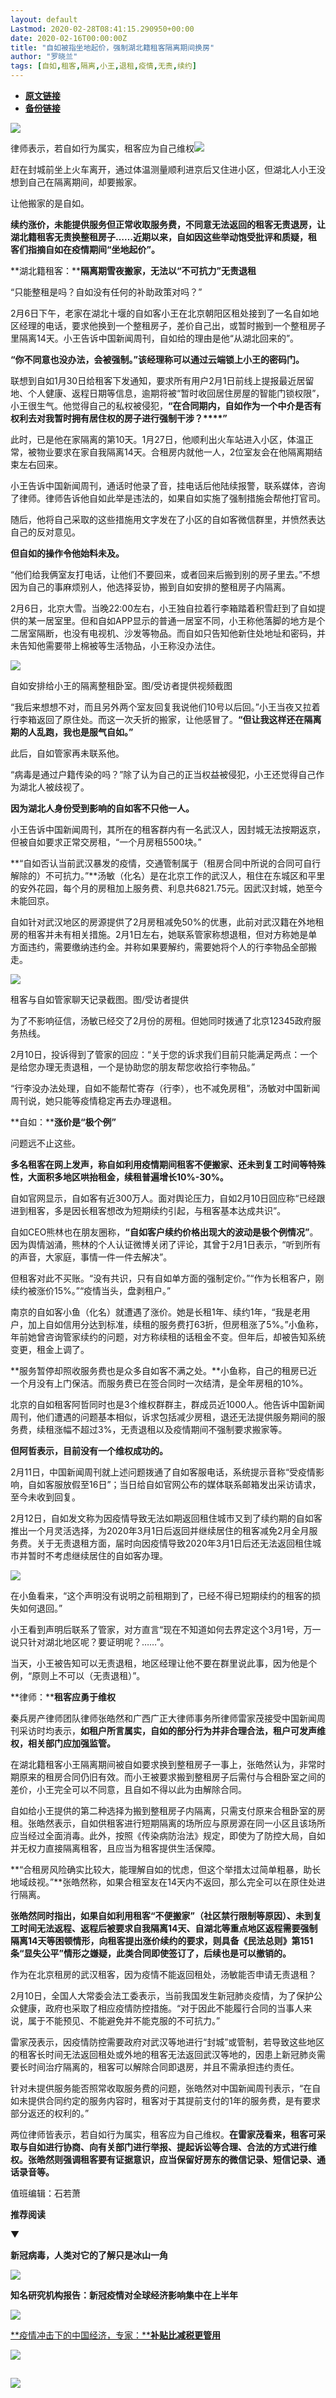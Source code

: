 ```yaml
---
layout: default
Lastmod: 2020-02-28T08:41:15.290950+00:00
date: 2020-02-16T00:00:00Z
title: "自如被指坐地起价，强制湖北籍租客隔离期间换房"
author: "罗晓兰"
tags: [自如,租客,隔离,小王,退租,疫情,无责,续约]
---
```


* [**原文链接**](http://mp.weixin.qq.com/s?__biz=MjM5MDU1Mzg3Mw==&mid=2651250512&idx=1&sn=3796158fe70adba1f1e85ac45cbbf7c9&chksm=bdb17d2e8ac6f4388ff3238c96a2b75095c7c1744fec622c103059ab9df0caa622ae4f9e6651#rd)
* [**备份链接**](http://archive.is/SpqOZ)


  

![](/images/post/a31e108fde9932626644bf0a069bf51f.jpg)  

律师表示，若自如行为属实，租客应为自己维权![](/images/post/1b7e0e3b01165fbbe9a26c231935bc0b.jpg)  

赶在封城前坐上火车离开，通过体温测量顺利进京后又住进小区，但湖北人小王没想到自己在隔离期间，却要搬家。

让他搬家的是自如。

**续约涨价，未能提供服务但正常收取服务费，不同意无法返回的租客无责退房，让湖北籍租客无责换整租房子……近期以来，自如因这些举动饱受批评和质疑，租客们指摘自如在疫情期间“坐地起价”。**

**湖北籍租客：****隔离期雪夜搬家，无法以“不可抗力”无责退租**

“只能整租是吗？自如没有任何的补助政策对吗？”

2月6日下午，老家在湖北十堰的自如客小王在北京朝阳区租处接到了一名自如地区经理的电话，要求他换到一个整租房子，差价自己出，或暂时搬到一个整租房子里隔离14天。小王告诉中国新闻周刊，自如给的理由是他“从湖北回来的”。

**“你不同意也没办法，会被强制。”该经理称可以通过云端锁上小王的密码门。**

联想到自如1月30日给租客下发通知，要求所有用户2月1日前线上提报最近居留地、个人健康、返程日期等信息，逾期将被“暂时收回居住房屋的智能门锁权限”，小王很生气。他觉得自己的私权被侵犯，**“在合同期内，自如作为一个中介是否有权利去对我暂时拥有居住权的房子进行强制干涉？****”**

此时，已是他在家隔离的第10天。1月27日，他顺利出火车站进入小区，体温正常，被物业要求在家自我隔离14天。合租房内就他一人，2位室友会在他隔离期结束左右回来。

小王告诉中国新闻周刊，通话时他录了音，挂电话后他陆续报警，联系媒体，咨询了律师。律师告诉他自如此举是违法的，如果自如实施了强制措施会帮他打官司。

随后，他将自己采取的这些措施用文字发在了小区的自如客微信群里，并愤然表达自己的反对意见。

**但自如的操作令他始料未及。**

“他们给我俩室友打电话，让他们不要回来，或者回来后搬到别的房子里去。”不想因为自己的事麻烦别人，他选择妥协，搬到自如安排的整租房子内隔离。

2月6日，北京大雪。当晚22:00左右，小王独自拉着行李箱踏着积雪赶到了自如提供的某一居室里。但和自如APP显示的普通一居室不同，小王称他落脚的地方是个二居室隔断，也没有电视机、沙发等物品。而自如只告知他新住处地址和密码，并未告知他需要带上棉被等生活物品，小王称没办法住。

![](/images/post/34ae0a0dcbd69176bc2a8c03de522825.jpg)

自如安排给小王的隔离整租卧室。图/受访者提供视频截图

“我后来想想不对，而且另外两个室友回复我说他们10号以后回。”小王当夜又拉着行李箱返回了原住处。而这一次夭折的搬家，让他感冒了。**“但让我这样还在隔离期的人乱跑，我也是服气自如。”**

此后，自如管家再未联系他。

“病毒是通过户籍传染的吗？”除了认为自己的正当权益被侵犯，小王还觉得自己作为湖北人被歧视了。

**因为湖北人身份受到影响的自如客不只他一人。**

小王告诉中国新闻周刊，其所在的租客群内有一名武汉人，因封城无法按期返京，但被自如要求正常交房租，“一个月房租5500块。”

**“自如否认当前武汉暴发的疫情，交通管制属于（租房合同中所说的合同可自行解除的）不可抗力。”**汤敏（化名）是在北京工作的武汉人，租住在东城区和平里的安外花园，每个月的房租加上服务费、利息共6821.75元。因武汉封城，她至今未能回京。

自如针对武汉地区的房源提供了2月房租减免50%的优惠，此前对武汉籍在外地租房的租客并未有相关措施。2月1日左右，她联系管家称想退租，但对方称她是单方面违约，需要缴纳违约金。并称如果要解约，需要她将个人的行李物品全部搬走。

![](/images/post/29860b36ccafccd9573d97f8e3753b4c.jpg)

租客与自如管家聊天记录截图。图/受访者提供

为了不影响征信，汤敏已经交了2月份的房租。但她同时拨通了北京12345政府服务热线。

2月10日，投诉得到了管家的回应：“关于您的诉求我们目前只能满足两点：一个是给您办理无责退租，一个是协助您的朋友帮您收拾行李物品。”

“行李没办法处理，自如不能帮忙寄存（行李），也不减免房租”，汤敏对中国新闻周刊说，她只能等疫情稳定再去办理退租。

**自如：****涨价是“极个例”**

问题远不止这些。

**多名租客在网上发声，称自如利用疫情期间租客不便搬家、还未到复工时间等特殊性，大面积多地区哄抬租金，续租普遍增长10%-30%。**

自如官网显示，自如客有近300万人。面对舆论压力，自如2月10日回应称“已经跟进到租客，多是因长租客想改为短期续约引起，与租客基本达成共识”。

自如CEO熊林也在朋友圈称，**“自如客户续约价格出现大的波动是极个例情况”**。因为舆情汹涌，熊林的个人认证微博关闭了评论，其曾于2月1日表示，“听到所有的声音，大家庭，事情一件一件去解决”。

但租客对此不买账。“没有共识，只有自如单方面的强制定价。”“作为长租客户，刚续约被涨价15%。”“疫情当头，盘剥租户。”

南京的自如客小鱼（化名）就遭遇了涨价。她是长租1年、续约1年，“我是老用户，加上自如信用分达到标准，续租的服务费打63折，但房租涨了5%。”小鱼称，年前她曾咨询管家续约的问题，对方称续租的话租金不变。但年后，却被告知系统变更，租金上调了。

**服务暂停却照收服务费也是众多自如客不满之处。**小鱼称，自己的租房已近一个月没有上门保洁。而服务费已在签合同时一次结清，是全年房租的10%。

北京的自如租客阿哲同时也是3个维权群群主，群成员近1000人。他告诉中国新闻周刊，他们遭遇的问题基本相似，诉求包括减少房租，退还无法提供服务期间的服务费，续租涨幅不超过3%，无责退租以及疫情期间不强制要求搬家等。

**但阿哲表示，目前没有一个维权成功的。**

2月11日，中国新闻周刊就上述问题拨通了自如客服电话，系统提示音称“受疫情影响，自如客服放假至16日”；当日给自如官网公布的媒体联系邮箱发出采访请求，至今未收到回复。

2月12日，自如发文称为因疫情导致无法如期返回租住城市又到了续约期的自如客推出一个月灵活选择，为2020年3月1日后返回并继续居住的租客减免2月全月服务费。关于无责退租方面，届时向因疫情导致2020年3月1日后还无法返回租住城市并暂时不考虑继续居住的自如客办理。

![](/images/post/3c66682e380c3ac366f479a1983e4b56.jpg)

在小鱼看来，“这个声明没有说明之前租期到了，已经不得已短期续约的租客的损失如何退回。”

小王看到声明后联系了管家，对方直言“现在不知道如何去界定这个3月1号，万一说只针对湖北地区呢？要证明呢？……”。

当天，小王被告知可以无责退租，地区经理让他不要在群里说此事，因为他是个例，“原则上不可以（无责退租）”。

**律师：****租客应勇于维权**

秦兵房产律师团队律师张皓然和广西广正大律师事务所律师雷家茂接受中国新闻周刊采访时均表示，**如租户所言属实，自如的部分行为并非合理合法，租户可发声维权，相关部门应加强监管。**

在湖北籍租客小王隔离期间被自如要求换到整租房子一事上，张皓然认为，非常时期原来的租房合同仍旧有效。而小王被要求搬到整租房子后需付与合租卧室之间的差价，小王完全可以不同意，且自如不得以此为由解除合同。

自如给小王提供的第二种选择为搬到整租房子内隔离，只需支付原来合租卧室的房租。张皓然表示，自如供租客进行短期隔离的场所应与原房源在同一小区且该场所应当经过全面消毒。此外，按照《传染病防治法》规定，即使为了防控大局，自如并无权力直接隔离租客，且应当为租客提供生活保障。

**“合租房风险确实比较大，能理解自如的忧虑，但这个举措太过简单粗暴，助长地域歧视。”**张皓然称，如果合租室友在14天内不返回，那么完全可以在原住处进行隔离。

**张皓然同时指出，如果自如利用租客“不便搬家”（社区禁行限制等原因）、未到复工时间无法返程、返程后被要求自我隔离14天、自湖北等重点地区返程需要强制隔离14天等困顿情形，向租客提出涨价续约的要求，则具备《民法总则》第151条“显失公平”情形之嫌疑，此类合同即使签订了，后续也是可以撤销的。**

作为在北京租房的武汉租客，因为疫情不能返回租处，汤敏能否申请无责退租？

2月10日，全国人大常委会法工委表示，当前我国发生新冠肺炎疫情，为了保护公众健康，政府也采取了相应疫情防控措施。“对于因此不能履行合同的当事人来说，属于不能预见、不能避免并不能克服的不可抗力。”

雷家茂表示，因疫情防控需要政府对武汉等地进行“封城”或管制，若导致这些地区的租客长时间无法返回租处或外地的租客无法返回武汉等地的，因患上新冠肺炎需要长时间治疗隔离的，租客可以解除合同即退房，并且不需承担违约责任。

针对未提供服务能否照常收取服务费的问题，张皓然对中国新闻周刊表示，“在自如未提供合同约定的服务内容时，租客对于其提前支付的1年的服务费，是有要求部分返还的权利的。”

两位律师皆表示，若自如行为属实，租客应为自己维权。**在雷家茂看来，租客可采取与自如进行协商、向有关部门进行举报、提起诉讼等合理、合法的方式进行维权。张皓然则强调租客要有证据意识，应当保留好房东的微信记录、短信记录、通话录音等。**

值班编辑：石若萧

**推荐阅读**

▼

**新冠病毒，人类对它的了解只是冰山一角**

[![](/images/post/cbece8bf36a584e2b85148dcf5dc3f72.jpg)](http://mp.weixin.qq.com/s?__biz=MjM5MDU1Mzg3Mw==&mid=2651250477&idx=1&sn=1b69c448bd89ac41e97b9357bbb898ba&chksm=bdb17d538ac6f445dd71c75af2a958f98bfa00651eb81ae85f64f6dad29b9e9bf2aa42a13789&scene=21#wechat_redirect)

**知名研究机构报告：新冠疫情对全球经济影响集中在上半年**  

[![](/images/post/0eb7cce19b493d521e683ee3454e234b.jpg)](http://mp.weixin.qq.com/s?__biz=MjM5MDU1Mzg3Mw==&mid=2651250432&idx=1&sn=90e7c9efa8c39c735654086710d97710&chksm=bdb17d7e8ac6f468fae777954cf34c56d07fc035d4082092dde9d0b27e8a7cec196eabae1059&scene=21#wechat_redirect)

[**疫情冲击下的中国经济，专家：****补贴比减税更管用**](http://mp.weixin.qq.com/s?__biz=MjM5MDU1Mzg3Mw==&mid=2651250416&idx=1&sn=96083df2008b7d4af9236278dea1e32e&chksm=bdb17c8e8ac6f598a6976c10652e6b703d4936e7ae70408184983ac5c3cff1c705a18072cc8f&scene=21#wechat_redirect)  

[![](/images/post/7f23df1caa276004afb3970d4afe74f5.jpg)](http://mp.weixin.qq.com/s?__biz=MjM5MDU1Mzg3Mw==&mid=2651250416&idx=1&sn=96083df2008b7d4af9236278dea1e32e&chksm=bdb17c8e8ac6f598a6976c10652e6b703d4936e7ae70408184983ac5c3cff1c705a18072cc8f&scene=21#wechat_redirect)

![](/images/post/e7d75581cc05b5b4850558294bf97f5f.jpg)
--------------------------------------------------------------------------------------------------------------------------------------------------------

